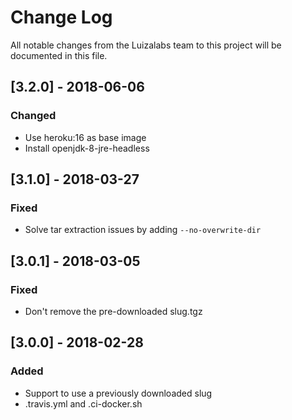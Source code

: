 # Change Log
All notable changes from the Luizalabs team to this project will be documented in this file.

## [3.2.0] - 2018-06-06
### Changed
- Use heroku:16 as base image
- Install openjdk-8-jre-headless

## [3.1.0] - 2018-03-27
### Fixed
- Solve tar extraction issues by adding `--no-overwrite-dir`

## [3.0.1] - 2018-03-05
### Fixed
- Don't remove the pre-downloaded slug.tgz

## [3.0.0] - 2018-02-28
### Added
- Support to use a previously downloaded slug
- .travis.yml and .ci-docker.sh
